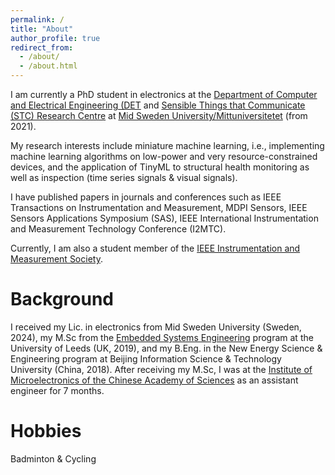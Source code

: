```yaml
---
permalink: /
title: "About"
author_profile: true
redirect_from: 
  - /about/
  - /about.html
---
```

I am currently a PhD student in electronics at the 
[Department of Computer and Electrical Engineering (DET](https://www.miun.se/en/meet-mid-sweden-university/Organisation/departments/det/) and [Sensible Things that Communicate (STC) Research Centre](https://www.miun.se/en/Research/research-centers/stc/) at [Mid Sweden University/Mittuniversitetet](https://www.miun.se/en/) (from 2021).

My research interests include miniature machine learning, i.e., implementing machine learning algorithms on low-power and very resource-constrained devices, and the application of TinyML to structural health monitoring as well as inspection (time series signals & visual signals).  

I have published papers in journals and conferences such as IEEE Transactions on Instrumentation and Measurement, MDPI Sensors, IEEE Sensors Applications Symposium (SAS), IEEE International Instrumentation and Measurement Technology Conference (I2MTC). 

Currently, I am also a student member of the [IEEE Instrumentation and Measurement Society](https://ieee-ims.org/).

Background
======
I received my Lic. in electronics from Mid Sweden University (Sweden, 2024), my M.Sc from the [Embedded Systems Engineering](https://courses.leeds.ac.uk/f310/embedded-systems-engineering-msc-eng-) program at the University of Leeds (UK, 2019), and my B.Eng. in the New Energy Science & Engineering program at Beijing Information Science & Technology University (China, 2018). After receiving my M.Sc, I was at the [Institute of Microelectronics of the Chinese Academy of Sciences](http://www.ime.cas.cn/) as an assistant engineer for 7 months.



Hobbies
======
Badminton & Cycling
